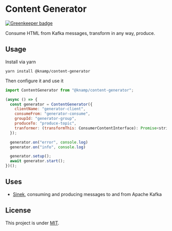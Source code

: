 # Content Generator

[![Greenkeeper badge](https://badges.greenkeeper.io/knamp/content-generator.svg)](https://greenkeeper.io/)

Consume HTML from Kafka messages, transform in any way, produce.

## Usage

Install via yarn

    yarn install @knamp/content-generator

Then configure it and use it

```javascript
import ContentGenerator from "@knamp/content-generator";

(async () => {
  const generator = ContentGenerator({
    clientName: "generator-client",
    consumeFrom: "generator-consume",
    groupId: "generator-group",
    produceTo: "produce-topic",
    tranformer: (transformThis: ConsumerContentInterface): Promise<string> => transformThis.content
  });

  generator.on("error", console.log)
  generator.on("info", console.log)

  generator.setup();
  await generator.start();
})();
```

## Uses

* [Sinek](https://github.com/nodefluent/node-sinek), consuming and producing messages to and from Apache Kafka

## License

This project is under [MIT](./LICENSE).
